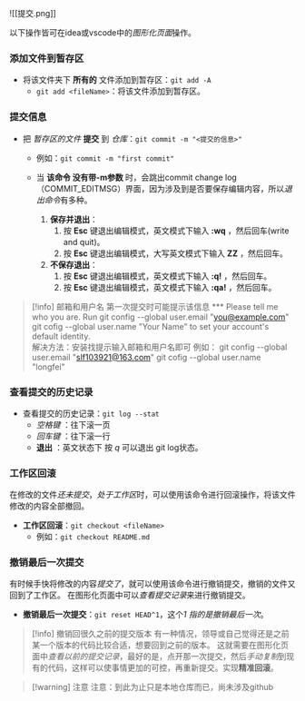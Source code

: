 

![[提交.png]]


以下操作皆可在idea或vscode中的*图形化页面*操作。

### 添加文件到暂存区

- 将该文件夹下 **所有的** 文件添加到暂存区：`git add -A`
	- `git add <fileName>`：将该文件添加到暂存区。


### 提交信息

- 把 *暂存区的文件* **提交** 到 *仓库*：`git commit -m "<提交的信息>"`
    - 例如：`git commit -m "first commit"`
      
	- 当 **该命令 没有带-m参数** 时，会跳出commit change log（COMMIT_EDITMSG）界面，因为涉及到是否要保存编辑内容，所以*退出命令*有多种。
		1. **保存并退出**：
			1. 按 **Esc** 键退出编辑模式，英文模式下输入 **:wq** ，然后回车(write and quit)。
			2. 按 **Esc** 键退出编辑模式，大写英文模式下输入 **ZZ** ，然后回车。
		2. **不保存退出**：
			1. 按 **Esc** 键退出编辑模式，英文模式下输入 **:q!** ，然后回车。
			2. 按 **Esc** 键退出编辑模式，英文模式下输入 **:qa!** ，然后回车。


> [!info] 邮箱和用户名
> 第一次提交时可能提示该信息
> *** Please tell me who you are.
> Run
> 	git config --global user.email "you@example.com"
> 	git cofig --global user.name "Your Name"
> to set your account's default identity.
> <br>
> 解决方法：安装找提示输入邮箱和用户名即可
> 例如：
> 	git config --global user.email "slf103921@163.com"
> 	git cofig --global user.name "longfei"


### 查看提交的历史记录
- 查看提交的历史记录：`git log --stat`
    - *空格键* ：往下滚一页
    - *回车键* ：往下滚一行
    - **退出** ：英文状态下 按 *q* 可以退出 git log状态。


### 工作区回滚
在修改的文件*还未提交*，*处于工作区*时，可以使用该命令进行回滚操作，将该文件修改的内容全部撤回。
- **工作区回滚**：`git checkout <fileName>`
    - 例如：`git checkout README.md`


### 撤销最后一次提交
有时候手快将修改的内容*提交了*，就可以使用该命令进行撤销提交，撤销的文件又回到了工作区。
在图形化页面中可以*查看提交记录*来进行撤销提交。
- **撤销最后一次提交**：`git reset HEAD^1`，这个*1 指的是撤销最后一次*。


> [!info] 撤销回很久之前的提交版本
> 有一种情况，领导或自己觉得还是之前某一个版本的代码比较合适，想要回到之前的版本。
> 这就需要在图形化页面中*查看以前的提交记录*，最好的是，点开那一次提交，然后*手动复制*到现有的代码，这样可以使事情更加的可控，再重新提交。实现**精准回滚**。



> [!warning] 注意
> 注意：到此为止只是本地仓库而已，尚未涉及github


